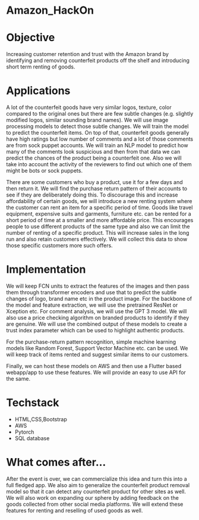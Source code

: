 # **Amazon_HackOn**

# Objective
Increasing customer retention and trust with the Amazon brand by identifying and removing counterfeit products off the shelf and introducing short term renting of goods.

# Applications

A lot of the counterfeit goods have very similar logos, texture, color compared to the original ones but there are few subtle changes (e.g. slightly modified logos, similar sounding brand names). We will use image processing models to detect those subtle changes. We will train the model to predict the counterfeit items. On top of that, counterfeit goods generally have high ratings but low number of comments and a lot of those comments are from sock puppet accounts. We will train an NLP model to predict how many of the comments look suspicious and then from that data we can predict the chances of the product being a counterfeit one. Also we will take into account the activity of the reviewers to find out which one of them might be bots or sock puppets.

There are some customers who buy a product, use it for a few days and then return it. We will find the purchase return pattern of their accounts to see if they are deliberately doing this. To discourage this and increase affordability of certain goods, we will introduce a new renting system where the customer can rent an item for a specific period of time. Goods like travel equipment, expensive suits and garments, furniture etc. can be rented for a short period of time at a smaller and more affordable price. This encourages people to use different products of the same type and also we can limit the number of renting of a specific product. This will increase sales in the long run and also retain customers effectively. We will collect this data to show those specific customers more such offers.

# **Implementation**

We will keep FCN units to extract the features of the images and then pass them through transformer encoders and use that to predict the subtle changes of logo, brand name etc in the product image. For the backbone of the model and feature extraction, we will use the pretrained ResNet or Xception etc. For comment analysis, we will use the GPT 3 model. We will also use a price checking algorithm on branded products to identify if they are genuine. We will use the combined output of these models to create a trust index parameter which can be used to highlight authentic products.

For the purchase-return pattern recognition, simple machine learning models like Random Forest, Support Vector Machine etc. can be used. We will keep track of items rented and suggest similar items to our customers.

Finally, we can host these models on AWS and then use a Flutter based webapp/app to use these features. We will provide an easy to use API for the same.

# Techstack

* HTML,CSS,Bootstrap
* AWS
* Pytorch
* SQL database

# What comes after...

After the event is over, we can commercialize this idea and turn this into a full fledged app. We also aim to generalize the counterfeit product removal model so that it can detect any counterfeit product for other sites as well. We will also work on expanding our sphere by adding feedback on the goods collected from other social media platforms. We will extend these features for renting and reselling of used goods as well.

